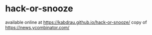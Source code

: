 # hack-or-snooze 
available online at https://kabdrau.github.io/hack-or-snooze/ 
copy of https://news.ycombinator.com/
